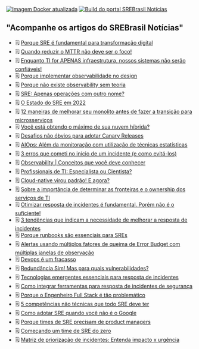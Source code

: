[![Imagem Docker atualizada](https://github.com/srebrasil/srebrasil.github.io/actions/workflows/docker-build.yml/badge.svg)](https://github.com/srebrasil/srebrasil.github.io/actions/workflows/docker-build.yml)
[![Build do portal SREBrasil Notícias](https://github.com/srebrasil/srebrasil.github.io/actions/workflows/pages/pages-build-deployment/badge.svg)](https://github.com/srebrasil/srebrasil.github.io/actions/workflows/pages/pages-build-deployment)

## "Acompanhe os artigos do SREBrasil Notícias"
<!--START_SECTION:feed-->
- :spiral_notepad: [Porque SRE é fundamental para transformação digital](http:&#x2F;&#x2F;destaque.srebrasil.com&#x2F;new-report-details-impact-site-reliability-engineering-itops&#x2F;)
- :spiral_notepad: [Quando reduzir o MTTR não deve ser o foco!](http:&#x2F;&#x2F;destaque.srebrasil.com&#x2F;mttr-lower-isnt-always-better&#x2F;)
- :spiral_notepad: [Enquanto TI for APENAS infraestrutura, nossos sistemas não serão confiáveis!](http:&#x2F;&#x2F;destaque.srebrasil.com&#x2F;enquanto-ti-apenas-infraestrutura-nossos-sistemas&#x2F;)
- :spiral_notepad: [Porque implementar observabilidade no design](http:&#x2F;&#x2F;destaque.srebrasil.com&#x2F;why-observability-is-shifting-left&#x2F;)
- :spiral_notepad: [Porque não existe observability sem teoria](http:&#x2F;&#x2F;destaque.srebrasil.com&#x2F;no-observability-without-theory&#x2F;)
- :spiral_notepad: [SRE: Apenas operações com outro nome?](http:&#x2F;&#x2F;destaque.srebrasil.com&#x2F;is-sre-just-ops-with-a-new-name&#x2F;)
- :spiral_notepad: [O Estado do SRE em 2022](http:&#x2F;&#x2F;destaque.srebrasil.com&#x2F;state-of-sre-2022&#x2F;)
- :spiral_notepad: [12 maneiras de melhorar seu monolito antes de fazer a transição para microsserviços](http:&#x2F;&#x2F;destaque.srebrasil.com&#x2F;monolith-microservices&#x2F;)
- :spiral_notepad: [Você está obtendo o máximo de sua nuvem híbrida?](http:&#x2F;&#x2F;destaque.srebrasil.com&#x2F;forrester-hybrid-cloud&#x2F;)
- :spiral_notepad: [Desafios não óbvios para adotar Canary Releases](http:&#x2F;&#x2F;destaque.srebrasil.com&#x2F;when-to-kill-the-canary&#x2F;)
- :spiral_notepad: [AIOps: Além da monitoração com utilização de técnicas estatísticas](http:&#x2F;&#x2F;destaque.srebrasil.com&#x2F;machine-learning-vs-aiops-battle-for-better-answers-and-automation&#x2F;)
- :spiral_notepad: [3 erros que cometi no início de um incidente (e como evitá-los)](http:&#x2F;&#x2F;destaque.srebrasil.com&#x2F;3-mistakes-ive-made-at-the-beginning-of-an-incident-and-how-not-to-make-them&#x2F;)
- :spiral_notepad: [Observability | Conceitos que você deve conhecer](http:&#x2F;&#x2F;destaque.srebrasil.com&#x2F;observability-concepts-you-should-know&#x2F;)
- :spiral_notepad: [Profissionais de TI: Especialista ou Cientista?](http:&#x2F;&#x2F;destaque.srebrasil.com&#x2F;learn-systems-by-changing&#x2F;)
- :spiral_notepad: [Cloud-native virou padrão! E agora?](http:&#x2F;&#x2F;destaque.srebrasil.com&#x2F;Cloud-native-modernization-is-on-the-rise&#x2F;)
- :spiral_notepad: [Sobre a importância de determinar as fronteiras e o ownership dos serviços de TI](http:&#x2F;&#x2F;destaque.srebrasil.com&#x2F;standardize-service-ownership-at-scale&#x2F;)
- :spiral_notepad: [Otimizar resposta de incidentes é fundamental. Porém não é o suficiente!](http:&#x2F;&#x2F;destaque.srebrasil.com&#x2F;otimizar-resposta-de-incidentes&#x2F;)
- :spiral_notepad: [3 tendências que indicam a necessidade de melhorar a resposta de incidentes](http:&#x2F;&#x2F;destaque.srebrasil.com&#x2F;3-shifts-driving-need-improved-incident-response&#x2F;)
- :spiral_notepad: [Porque runbooks são essenciais para SREs](http:&#x2F;&#x2F;destaque.srebrasil.com&#x2F;keep-calm-and-use-the-runbook&#x2F;)
- :spiral_notepad: [Alertas usando múltiplos fatores de queima de Error Budget com múltiplas janelas de observação](http:&#x2F;&#x2F;destaque.srebrasil.com&#x2F;multiwindow-multi-burn-rate-alerts&#x2F;)
- :spiral_notepad: [Devops é um fracasso](http:&#x2F;&#x2F;destaque.srebrasil.com&#x2F;devops-is-a-failure&#x2F;)
- :spiral_notepad: [Redundância Sim! Mas para quais vulnerabilidades?](http:&#x2F;&#x2F;destaque.srebrasil.com&#x2F;redundancy&#x2F;)
- :spiral_notepad: [Tecnologias emergentes essenciais para resposta de incidentes](http:&#x2F;&#x2F;destaque.srebrasil.com&#x2F;new-technology-thats-essential-for-modern-incident-response&#x2F;)
- :spiral_notepad: [Como integrar ferramentas para resposta de incidentes de segurança](http:&#x2F;&#x2F;destaque.srebrasil.com&#x2F;incident-response-how-to-integrate-tools-for-modern-ir&#x2F;)
- :spiral_notepad: [Porque o Engenheiro Full Stack é tão problemático](http:&#x2F;&#x2F;destaque.srebrasil.com&#x2F;why-the-full-stack-engineer-is-problematic&#x2F;)
- :spiral_notepad: [5 competências não técnicas que todo SRE deve ter](http:&#x2F;&#x2F;destaque.srebrasil.com&#x2F;sre-skills&#x2F;)
- :spiral_notepad: [Como adotar SRE quando você não é o Google](http:&#x2F;&#x2F;destaque.srebrasil.com&#x2F;how-to-adopt-an-sre-practice-when-youre-not-google&#x2F;)
- :spiral_notepad: [Porque times de SRE precisam de product managers](http:&#x2F;&#x2F;destaque.srebrasil.com&#x2F;what-is-an-sre-product-manager&#x2F;)
- :spiral_notepad: [Começando um time de SRE do zero](http:&#x2F;&#x2F;destaque.srebrasil.com&#x2F;starting-an-sre-team-from-scratch-quick-guide&#x2F;)
- :spiral_notepad: [Matriz de priorização de incidentes: Entenda impacto x urgência](http:&#x2F;&#x2F;destaque.srebrasil.com&#x2F;incident-response-incident-priority-matrix&#x2F;)
<!--END_SECTION:feed-->

